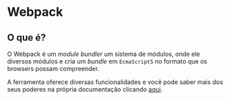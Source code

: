 # Webpack

## O que é?

O Webpack é um _module bundler_ um sistema de módulos, onde ele diversos módulos e cria um _bundle_ em `EcmaScript5` no formato que os browsers possam compreender.

A ferramenta oferece diversas funcionalidades e você pode saber mais dos seus poderes na própria documentação clicando [aqui](https://webpack.github.io).
